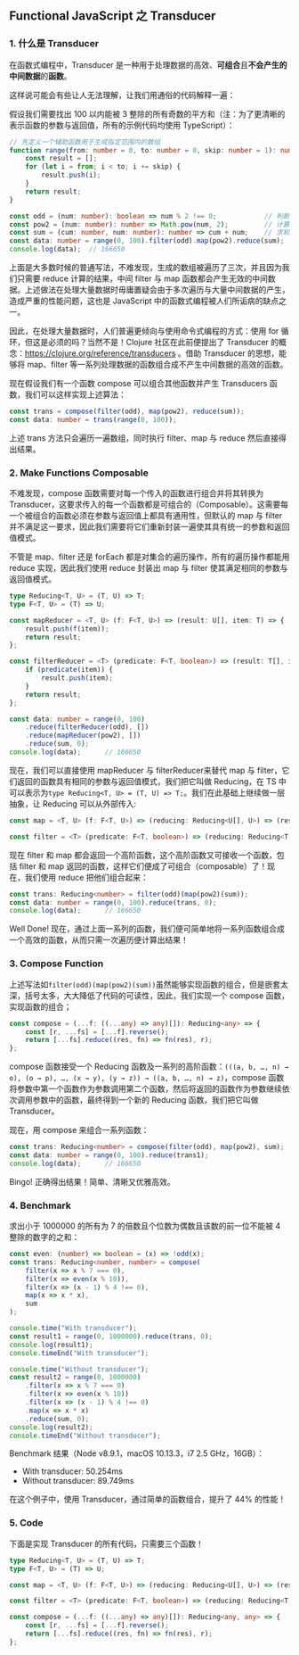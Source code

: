 ## Functional JavaScript 之 Transducer

### 1. 什么是 Transducer

在函数式编程中，Transducer 是一种用于处理数据的高效、**可组合**且**不会产生的中间数据**的**函数**。

这样说可能会有些让人无法理解，让我们用通俗的代码解释一遍：

假设我们需要找出 100 以内能被 3 整除的所有奇数的平方和（注：为了更清晰的表示函数的参数与返回值，所有的示例代码均使用 TypeScript）：

```typescript
// 先定义一个辅助函数用于生成指定范围内的数组
function range(from: number = 0, to: number = 0, skip: number = 1): number[] {
    const result = [];
    for (let i = from; i < to; i += skip) {
        result.push(i);
    }
    return result;
}

const odd = (num: number): boolean => num % 2 !== 0;			// 判断是否奇数
const pow2 = (num: number): number => Math.pow(num, 2);			// 计算平方
const sum = (cum: number, num: number): number => cum + num;	// 求和
const data: number = range(0, 100).filter(odd).map(pow2).reduce(sum);	// 计算结果
console.log(data);	// 166650
```

上面是大多数时候的普通写法，不难发现，生成的数组被遍历了三次，并且因为我们只需要 reduce 计算的结果，中间 filter 与 map 函数都会产生无效的中间数据。上述做法在处理大量数据时毋庸置疑会由于多次遍历与大量中间数据的产生，造成严重的性能问题，这也是 JavaScript 中的函数式编程被人们所诟病的缺点之一。

因此，在处理大量数据时，人们普遍更倾向与使用命令式编程的方式：使用 for 循环，但这是必须的吗？当然不是！Clojure 社区在此前便提出了 Transducer 的概念：https://clojure.org/reference/transducers 。借助 Transducer 的思想，能够将 map、filter 等一系列处理数据的函数组合成不产生中间数据的高效的函数。

现在假设我们有一个函数 compose 可以组合其他函数并产生 Transducers 函数，我们可以这样实现上述算法：

```typescript
const trans = compose(filter(odd), map(pow2), reduce(sum));
const data: number = trans(range(0, 100));
```

上述 trans 方法只会遍历一遍数组，同时执行 filter、map 与 reduce 然后直接得出结果。

### 2. Make Functions Composable 

不难发现，compose 函数需要对每一个传入的函数进行组合并将其转换为 Transducer，这要求传入的每一个函数都是可组合的（Composable）。这需要每一个被组合的函数必须在参数与返回值上都具有通用性，但默认的 map 与 filter 并不满足这一要求，因此我们需要将它们重新封装一遍使其具有统一的参数和返回值模式。

不管是 map、filter 还是 forEach 都是对集合的遍历操作，所有的遍历操作都能用 reduce 实现，因此我们使用 reduce 封装出 map 与 filter 使其满足相同的参数与返回值模式。

```typescript
type Reducing<T, U> = (T, U) => T;
type F<T, U> = (T) => U;

const mapReducer = <T, U> (f: F<T, U>) => (result: U[], item: T) => {
    result.push(f(item));
    return result;
};

const filterReducer = <T> (predicate: F<T, boolean>) => (result: T[], item: T) => {
    if (predicate(item)) {
        result.push(item);
    }
    return result;
};

const data: number = range(0, 100)
    .reduce(filterReducer(odd), [])
    .reduce(mapReducer(pow2), [])
    .reduce(sum, 0);
console.log(data);		// 166650
```

现在，我们可以直接使用 mapReducer 与 filterReducer来替代 map 与 filter，它们返回的函数具有相同的参数与返回值模式，我们把它叫做 Reducing，在 TS 中可以表示为`type Reducing<T, U> = (T, U) => T;`。我们在此基础上继续做一层抽象，让 Reducing 可以从外部传入:

```typescript
const map = <T, U> (f: F<T, U>) => (reducing: Reducing<U[], U>) => (result: U[], item: U) => reducing(result, f(item));

const filter = <T> (predicate: F<T, boolean>) => (reducing: Reducing<T[], T>) => (result: T[], item: T) => predicate(item) ? reducing(result, item) : result;
```

现在 filter 和 map 都会返回一个高阶函数，这个高阶函数又可接收一个函数，包括 filter 和 map 返回的函数，这样它们便成了可组合（composable）了！现在，我们使用 reduce 把他们组合起来：

```typescript
const trans: Reducing<number> = filter(odd)(map(pow2)(sum));
const data: number = range(0, 100).reduce(trans, 0);
console.log(data);		// 166650
```

Well Done! 现在，通过上面一系列的函数，我们便可简单地将一系列函数组合成一个高效的函数，从而只需一次遍历便计算出结果！

### 3. Compose Function

上述写法如`filter(odd)(map(pow2)(sum))`虽然能够实现函数的组合，但是嵌套太深，括号太多，大大降低了代码的可读性，因此，我们实现一个 compose 函数，实现函数的组合；

```typescript
const compose = (...f: ((...any) => any)[]): Reducing<any> => {
    const [r, ...fs] = [...f].reverse();
    return [...fs].reduce((res, fn) => fn(res), r);
};
```

compose 函数接受一个 Reducing 函数及一系列的高阶函数：`(((a, b, …, n) → o), (o → p), …, (x → y), (y → z)) → ((a, b, …, n) → z)`，compose 函数将参数中第一个函数作为参数调用第二个函数，然后将返回的函数作为参数继续依次调用参数中的函数，最终得到一个新的 Reducing 函数，我们把它叫做 Transducer。

现在，用 compose 来组合一系列函数：

```typescript
const trans: Reducing<number> = compose(filter(odd), map(pow2), sum);
const data: number = range(0, 100).reduce(trans1);
console.log(data);		// 166650
```

Bingo! 正确得出结果！简单、清晰又优雅高效。

### 4. Benchmark

求出小于 1000000 的所有为 7 的倍数且个位数为偶数且该数的前一位不能被 4 整除的数字的之和：

```typescript
const even: (number) => boolean = (x) => !odd(x);
const trans: Reducing<number, number> = compose(
    filter(x => x % 7 === 0),
    filter(x => even(x % 10)),
    filter(x => (x - 1) % 4 !== 0),
    map(x => x * x),
    sum
);

console.time("With transducer");
const result1 = range(0, 1000000).reduce(trans, 0);
console.log(result1);
console.timeEnd("With transducer");

console.time("Without transducer");
const result2 = range(0, 1000000)
    .filter(x => x % 7 === 0)
    .filter(x => even(x % 10))
    .filter(x => (x - 1) % 4 !== 0)
    .map(x => x * x)
    .reduce(sum, 0);
console.log(result2);
console.timeEnd("Without transducer");
```

Benchmark 结果（Node v8.9.1，macOS 10.13.3，i7 2.5 GHz，16GB）：

* With transducer: 50.254ms
* Without transducer: 89.749ms

在这个例子中，使用 Transducer，通过简单的函数组合，提升了 44% 的性能！

### 5. Code

下面是实现 Transducer 的所有代码，只需要三个函数！

```typescript
type Reducing<T, U> = (T, U) => T;
type F<T, U> = (T) => U;

const map = <T, U> (f: F<T, U>) => (reducing: Reducing<U[], U>) => (result: U[], item: U) => reducing(result, f(item));

const filter = <T> (predicate: F<T, boolean>) => (reducing: Reducing<T[], T>) => (result: T[], item: T) => predicate(item) ? reducing(result, item) : result;

const compose = (...f: ((...any) => any)[]): Reducing<any, any> => {
    const [r, ...fs] = [...f].reverse();
    return [...fs].reduce((res, fn) => fn(res), r);
};
```

